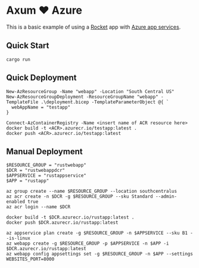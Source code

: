 # Axum ❤️ Azure
This is a basic example of using a [Rocket](https://rocket.rs/) app with [Azure app services](https://learn.microsoft.com/en-us/azure/app-service/overview).

## Quick Start
```
cargo run
```

## Quick Deployment
```
New-AzResourceGroup -Name "webapp" -Location "South Central US"
New-AzResourceGroupDeployment -ResourceGroupName "webapp" -TemplateFile .\deployment.bicep -TemplateParameterObject @{ `
  webAppName = "testapp"
}

Connect-AzContainerRegistry -Name <insert name of ACR resource here>
docker build -t <ACR>.azurecr.io/testapp:latest .
docker push <ACR>.azurecr.io/testapp:latest
```

## Manual Deployment
```
$RESOURCE_GROUP = "rustwebapp"
$DCR = "rustwebappdcr"
$APPSERVICE = "rustappservice"
$APP = "rustapp"

az group create --name $RESOURCE_GROUP --location southcentralus
az acr create -n $DCR -g $RESOURCE_GROUP --sku Standard --admin-enabled true
az acr login --name $DCR

docker build -t $DCR.azurecr.io/rustapp:latest .
docker push $DCR.azurecr.io/rustapp:latest

az appservice plan create -g $RESOURCE_GROUP -n $APPSERVICE --sku B1 --is-linux
az webapp create -g $RESOURCE_GROUP -p $APPSERVICE -n $APP -i $DCR.azurecr.io/rustapp:latest
az webapp config appsettings set -g $RESOURCE_GROUP -n $APP --settings WEBSITES_PORT=8000
```
